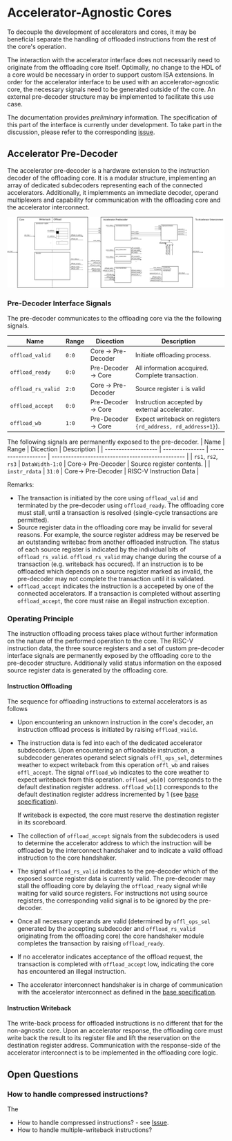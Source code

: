 # Accelerator-Agnostic Cores

To decouple the development of accelerators and cores, it may be beneficial separate the handling of offloaded instructions from the rest of the core's operation.

The interaction with the accelerator interface does not necessarily need to originate from the offloading core itself.
Optimally, no change to the HDL of a core would be necessary in order to support custom ISA extensions.
In order for the accelerator interface to be used with an accelerator-agnostic core, the necessary signals need to be generated outside of the core.
An external pre-decoder structure may be implemented to facilitate this use case.

The documentation provides *preliminary* information.
The specification of this part of the interface is currently under development.
To take part in the discussion, please refer to the corresponding [issue](https://github.com/ganoam/accelerator-interface/issues/1).

## Accelerator Pre-Decoder
The accelerator pre-decoder is a hardware extension to the instruction decoder of the offloading core.
It is a modular structure, implementing an array of dedicated subdecoders representing each of the connected accelerators.
Additionally, it implemments an immediate decoder, operand multiplexers and capability for communication with the offloading core and the accelerator interconnect.

![Accelerator Agnostic Core](img/acc-agnostic-core.svg)

###  Pre-Decoder Interface Signals

The pre-decoder communicates to the offloading core via the the following signals.

| Name                | Range           | Dicection           | Description                                      |
| ------------------- | --------------- | ------------------- | ------------------------------------------------ |
| `offload_valid`     | `0:0`           | Core -> Pre-Decoder | Initiate offloading process.                     |
| `offload_ready`     | `0:0`           | Pre-Decoder -> Core | All information accquired. Complete transaction. |
| `offload_rs_valid`  | `2:0`           | Core -> Pre-Decoder | Source register `i` is valid                     |
| `offload_accept`    | `0:0`           | Pre-Decoder -> Core | Instruction accepted by external accelerator.    |
| `offload_wb`        | `1:0`           | Pre-Decoder -> Core | Expect writeback on registers `{rd_address, rd_address+1}`).         |

The following signals are permanently exposed to the pre-decoder.
| Name                | Range           | Dicection           | Description                                      |
| ------------------- | --------------- | ------------------- | ------------------------------------------------ |
| `rs1`, `rs2`, `rs3` | `DataWidth-1:0` | Core-> Pre-Decoder  | Source register contents.                        |
| `instr_rdata`       | `31:0`          | Core-> Pre-Decoder  | RISC-V Instruction Data                          |

Remarks:
- The transaction is initiated by the core using `offload_valid` and terminated by the pre-decoder using `offload_ready`.
  The offloading core must stall, until a transaction is resolved (single-cycle transactions are permitted).
- Source register data in the offloading core may be invalid for several reasons.
  For example, the source register address may be reserved be an outstanding writebac from another offloaded instruction.
  The status of each source register is indicated by the individual bits of `offload_rs_valid`.
  `offload_rs_valid` may change during the course of a transaction (e.g. writeback has occured).
  If an instruction is to be offloaded which depends on a source register marked as invalid, the pre-decoder may not complete the transaction until it is validated.
- `offload_accept` indicates the instruction is a accepeted by one of the connected accelerators.
  If a transaction is completed without asserting `offload_accept`, the core must raise an illegal instruction exception.

### Operating Principle
The instruction offloading process takes place without further information on the nature of the performed operation to the core.
The RISC-V instruction data, the three source registers and a set of custom pre-decoder interface signals are permanently exposed by the offloading core to the pre-decoder structure.
Additionally valid status information on the exposed source register data is generated by the offloading core.

#### Instruction Offloading
The sequence for offloading instructions to external accelerators is as follows
- Upon encountering an unknown instruction in the core's decoder, an instruction offload process is initiated by raising `offload_vaild`.
- The instruction data is fed into each of the dedicated accelerator subdecoders.
  Upon encountering an offloadable instruction, a subdecoder generates operand select signals `offl_ops_sel`, determines weather to expect writeback from this operation `offl_wb` and raises `offl_accept`.
  The signal `offload_wb` indicates to the core weather to expect writeback from this operation.
  `offload_wb[0]` corresponds to the default destination register address.
  `offload_wb[1]` corresponds to the default destination register address incremented by 1 (see [base specification](index.md)).

  If writeback is expected, the core must reserve the destination register in its scoreboard.
- The collection of `offload_accept` signals from the subdecoders is used to determine the accelerator address to which the instruction will be offloaded by the interconnect handshaker and to indicate a valid offload instruction to the core handshaker.
- The signal `offload_rs_valid` indicates to the pre-decoder which of the exposed source register data is currently valid.
  The pre-decoder may stall the offloading core by delaying the `offload_ready` signal while waiting for valid source registers.
  For instructions not using source registers, the corresponding valid signal is to be ignored by the pre-decoder.
- Once all necessary operands are valid (determined by `offl_ops_sel` generated by the accepting subdecoder and `offload_rs_valid` originating from the offloading core) the core handshaker module completes the transaction by raising `offload_ready`.
- If no accelerator indicates acceptance of the offload request, the transaction is completed with `offload_accept` low, indicating the core has encountered an illegal instruction.
- The accelerator interconnect handshaker is in charge of communication with the accelerator interconnect as defined in the [base specification](index.md).

#### Instruction Writeback

The write-back process for offloaded instructions is no different that for the non-agnostic core.
Upon an accelerator response, the offloading core must write back the result to its register file and lift the reservation on the destination register address.
Communication with the response-side of the accelerator interconnect is to be implemented in the offloading core logic.

## Open Questions
### How to handle compressed instructions?
The

- How to handle compressed instructions? - see [Issue](https://github.com/ganoam/accelerator-interface/issues/3).
- How to handle multiple-writeback instructions?

